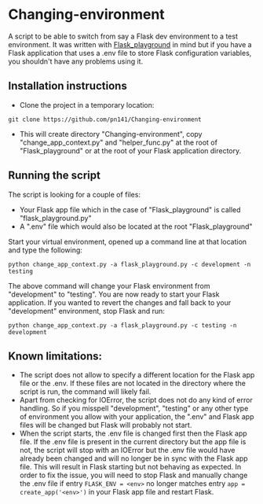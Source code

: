 # Changing-environment
A script to be able to switch from say a Flask dev environment to a test environment. It was written with [Flask_playground](https://github.com/pn141/Flask_Playground) in mind but if you have a Flask application that uses a .env file to store Flask configuration variables, you shouldn't have any problems using it.

## Installation instructions
 - Clone the project in a temporary location:

```git clone https://github.com/pn141/Changing-environment```

 - This will create directory "Changing-environment", copy "change_app_context.py" and "helper_func.py" at the root of "Flask_playground" or at the root of your Flask application directory.
 
## Running the script
The script is looking for a couple of files:
 - Your Flask app file which in the case of "Flask_playground" is called "flask_playground.py"
 - A ".env" file which would also be located at the root "Flask_playground"
 
Start your virtual environment, opened up a command line at that location and type the following:

```python change_app_context.py -a flask_playground.py -c development -n testing```

The above command will change your Flask environment from "development" to "testing". You are now ready to start your Flask application. If you wanted to revert the changes and fall back to your "development" environment, stop Flask and run:

```python change_app_context.py -a flask_playground.py -c testing -n development```

## Known limitations:
- The script does not allow to specify a different location for the Flask app file or the .env. If these files are not located in the directory where the script is run, the command will likely fail.
- Apart from checking for IOError, the script does not do any kind of error handling. So if you misspell "development", "testing" or any other type of environment you allow with your application, the ".env" and Flask app files will be changed but Flask will probably not start.
- When the script starts, the .env file is changed first then the Flask app file. If the .env file is present in the current directory but the app file is not, the script will stop with an IOError but the .env file would have already been changed and will no longer be in sync with the Flask app file. This will result in Flask starting but not behaving as expected. In order to fix the issue, you will need to stop Flask and manually change the .env file if entry ```FLASK_ENV = <env>``` no longer matches entry ```app = create_app('<env>')``` in your Flask app file and restart Flask.
